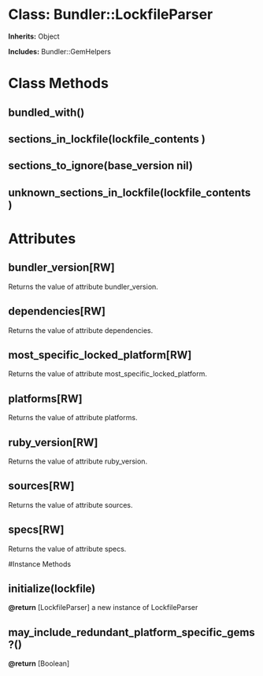 # Class: Bundler::LockfileParser
**Inherits:** Object
    
**Includes:** Bundler::GemHelpers
  



# Class Methods
## bundled_with() [](#method-c-bundled_with)
## sections_in_lockfile(lockfile_contents ) [](#method-c-sections_in_lockfile)
## sections_to_ignore(base_version nil) [](#method-c-sections_to_ignore)
## unknown_sections_in_lockfile(lockfile_contents ) [](#method-c-unknown_sections_in_lockfile)
# Attributes
## bundler_version[RW] [](#attribute-i-bundler_version)
Returns the value of attribute bundler_version.

## dependencies[RW] [](#attribute-i-dependencies)
Returns the value of attribute dependencies.

## most_specific_locked_platform[RW] [](#attribute-i-most_specific_locked_platform)
Returns the value of attribute most_specific_locked_platform.

## platforms[RW] [](#attribute-i-platforms)
Returns the value of attribute platforms.

## ruby_version[RW] [](#attribute-i-ruby_version)
Returns the value of attribute ruby_version.

## sources[RW] [](#attribute-i-sources)
Returns the value of attribute sources.

## specs[RW] [](#attribute-i-specs)
Returns the value of attribute specs.


#Instance Methods
## initialize(lockfile) [](#method-i-initialize)

**@return** [LockfileParser] a new instance of LockfileParser

## may_include_redundant_platform_specific_gems?() [](#method-i-may_include_redundant_platform_specific_gems?)

**@return** [Boolean] 

